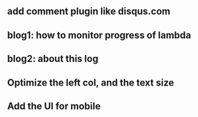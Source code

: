 ## add comment plugin like disqus.com
## blog1: how to monitor progress of lambda
## blog2: about this log
## Optimize the left col, and the text size
## Add the UI for mobile
